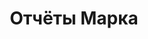 ---
title: Отчёты Марка
linkTitle: Отчёты Марка 
weight: 2
description: >
  Отчёты о работе Марка в проекте Киберполигон (сайт)
---